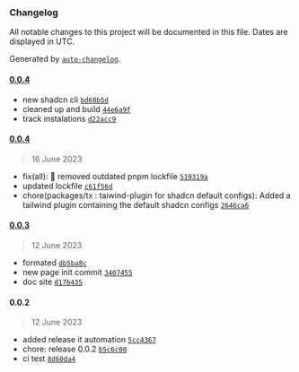 ### Changelog

All notable changes to this project will be documented in this file. Dates are displayed in UTC.

Generated by [`auto-changelog`](https://github.com/CookPete/auto-changelog).

#### [0.0.4](https://github.com/tigawanna/shadcn-ui-fanedition/compare/0.0.4...0.0.4)

- new shadcn cli [`bd68b5d`](https://github.com/tigawanna/shadcn-ui-fanedition/commit/bd68b5da5fbfd27f710da9d319a48b17a987f5be)
- cleaned up and build [`44e6a9f`](https://github.com/tigawanna/shadcn-ui-fanedition/commit/44e6a9f80a43f51ab6d473b3081c7bc839c0200c)
- track instalations [`d22acc9`](https://github.com/tigawanna/shadcn-ui-fanedition/commit/d22acc946aeb4a845342678c0ed172d36dc4e0a3)

#### [0.0.4](https://github.com/tigawanna/shadcn-ui-fanedition/compare/0.0.3...0.0.4)

> 16 June 2023

- fix(all): :wrench: removed outdated pnpm lockfile [`519319a`](https://github.com/tigawanna/shadcn-ui-fanedition/commit/519319af783f9794b3e5f38f092efb52d0beeda0)
- updated lockfile [`c61f56d`](https://github.com/tigawanna/shadcn-ui-fanedition/commit/c61f56df597a8b05fdf8c6c8d024aacd71086195)
- chore(packages/tx : taiwind-plugin for shadcn default configs): Added a tailwind plugin containing the default shadcn configs [`2646ca6`](https://github.com/tigawanna/shadcn-ui-fanedition/commit/2646ca6f36923be7c5373ad88d1a2fe6f7804de5)

#### [0.0.3](https://github.com/tigawanna/shadcn-ui-fanedition/compare/0.0.2...0.0.3)

> 12 June 2023

- formated [`db5ba8c`](https://github.com/tigawanna/shadcn-ui-fanedition/commit/db5ba8c0cc35ac763175120e8f3365b8b3c95ca3)
- new page init commit [`3407455`](https://github.com/tigawanna/shadcn-ui-fanedition/commit/34074550cbb4d1bd360938b51012acd5b67735f6)
- doc site [`d17b435`](https://github.com/tigawanna/shadcn-ui-fanedition/commit/d17b435b3f1864835e13ee1c7dac2d6e3c759740)

#### 0.0.2

> 12 June 2023

- added release it automation [`5cc4367`](https://github.com/tigawanna/shadcn-ui-fanedition/commit/5cc4367d5763844f1928a58988cfe4a21f61e3f7)
- chore: release 0.0.2 [`b5c6c00`](https://github.com/tigawanna/shadcn-ui-fanedition/commit/b5c6c0055d0422b6a7b895ee80e9054d93b6176c)
- ci test [`8d60da4`](https://github.com/tigawanna/shadcn-ui-fanedition/commit/8d60da4a1a5061721c5f8a5d2c3b9614e3a2de18)
